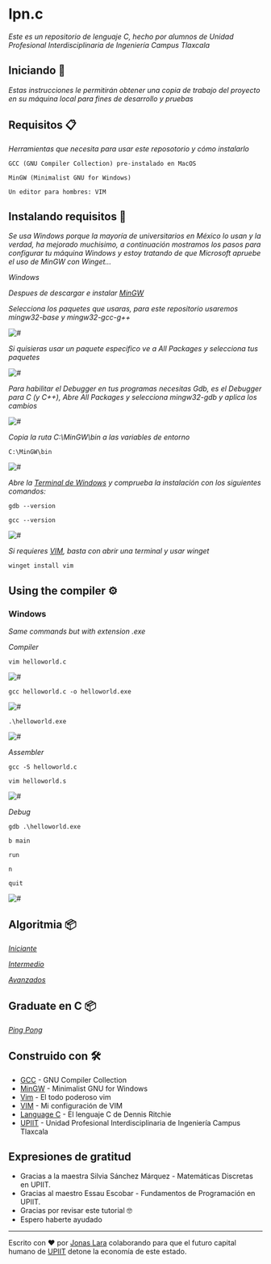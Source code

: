 # Ipn.c

_Este es un repositorio de lenguaje C, hecho por alumnos de Unidad Profesional Interdisciplinaria de Ingeniería Campus Tlaxcala_

## Iniciando 🚀

_Estas instrucciones le permitirán obtener una copia de trabajo del proyecto en su máquina local para fines de desarrollo y pruebas_



## Requisitos 📋

_Herramientas que necesita para usar este reposotorio y cómo instalarlo_

```
GCC (GNU Compiler Collection) pre-instalado en MacOS
```
```
MinGW (Minimalist GNU for Windows)
```
```
Un editor para hombres: VIM
```


## Instalando requisitos 🔧

_Se usa Windows porque la mayoría de universitarios en México lo usan y la verdad, ha mejorado muchisimo, a continuación mostramos los pasos para configurar tu máquina Windows y estoy tratando de que Microsoft apruebe el uso de MinGW con Winget..._

_Windows_

_Despues de descargar e instalar [MinGW](https://sourceforge.net/projects/mingw/)_

_Selecciona los paquetes que usaras, para este repositorio usaremos mingw32-base y mingw32-gcc-g++_

<img src=/Gifs/Instalation/2.png alt="#"/>

_Si quisieras usar un paquete especifico ve a All Packages y selecciona tus paquetes_

<img src=/Gifs/Instalation/3.png alt="#"/>

_Para habilitar el Debugger en tus programas necesitas Gdb, es el Debugger para C (y C++), Abre All Packages y selecciona mingw32-gdb y aplica los cambios_

<img src=/Gifs/Instalation/4.png alt="#"/>

_Copia la ruta C:\MinGW\bin a las variables de entorno_

```
C:\MinGW\bin
```

<img src=/Gifs/Instalation/6.png alt="#"/>

_Abre la [Terminal de Windows](https://www.microsoft.com/en-us/p/windows-terminal/9n0dx20hk701?activetab=pivot:overviewtab/) y comprueba la instalación con los siguientes comandos:_

```
gdb --version
```
```
gcc --version
```

<img src=/Gifs/Instalation/7.png alt="#"/>

_Si requieres [VIM](https://github.com/Jonas-Lara/Vimrc), basta con abrir una terminal y usar winget_

```
winget install vim
```

## Using the compiler ⚙️

### Windows

_Same commands but with extension .exe_

_Compiler_
```
vim helloworld.c
```
<img src=/Gifs/11.gif alt="#"/>

```
gcc helloworld.c -o helloworld.exe
```
<img src=/Gifs/12.gif alt="#"/>

```
.\helloworld.exe
```
<img src=/Gifs/13.gif alt="#"/>

_Assembler_
```
gcc -S helloworld.c
```
```
vim helloworld.s
```
<img src=/Gifs/14.gif alt="#"/>

_Debug_
```
gdb .\helloworld.exe
```
```
b main
```
```
run
```
```
n
```
```
quit
```
<img src=/Gifs/15.gif alt="#"/>

## Algoritmia 📦

_[Iniciante](https://www.vim.org/download.php)_

_[Intermedio](https://www.vim.org/download.php)_

_[Avanzados](https://www.vim.org/download.php)_

## Graduate en C 📦

_[Ping Pong](https://www.vim.org/download.php)_


## Construido con 🛠️

* [GCC](https://gcc.gnu.org/) - GNU Compiler Collection
* [MinGW](http://mingw-w64.org/doku.php) - Minimalist GNU for Windows
* [Vim](https://www.vim.org/) - El todo poderoso vim
* [VIM](https://github.com/Jonas-Lara/Vimrc) - Mi configuración de VIM
* [Language C](https://www.amazon.com/Programming-Language-2nd-Brian-Kernighan/dp/0131103628/ref=sr_1_1?dchild=1&keywords=language+c+dennis&qid=1618383287&sr=8-1) - El lenguaje C de Dennis Ritchie
* [UPIIT](https://www.upiit.ipn.mx/) - Unidad Profesional Interdisciplinaria de Ingeniería Campus Tlaxcala

## Expresiones de gratitud


* Gracias a la maestra Silvia Sánchez Márquez - Matemáticas Discretas en UPIIT.
* Gracias al maestro Essau Escobar - Fundamentos de Programación en UPIIT.
* Gracias por revisar este tutorial 🤓
* Espero haberte ayudado

---
Escrito con ❤️ por [Jonas Lara](https://www.linkedin.com/in/jonas1ara/) colaborando para que el futuro capital humano de [UPIIT](https://www.upiit.ipn.mx/) detone la economía de este estado.
